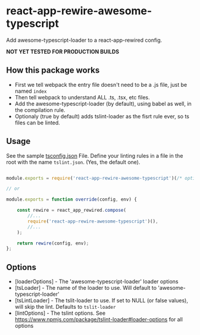 # react-app-rewire-awesome-typescript
Add awesome-typescript-loader to a react-app-rewired config.

**NOT YET TESTED FOR PRODUCTION BUILDS**

## How this package works

- First we tell webpack the entry file doesn't need to be a .js file, just be named `index`
- Then tell webpack to understand ALL .ts, .tsx, etc files.
- Add the awesome-typescript-loader (by default), using babel as well, in the compilation rule.
- Optionaly (true by default) adds tslint-loader as the fisrt rule ever, so ts files can be linted.

## Usage

See the sample [tsconfig.json](./tsconfig.sample.json) File.
Define your linting rules in a file in the root with the name `tslint.json`. (Yes, the default one).

```javascript

module.exports = require('react-app-rewire-awesome-typescript')(/* options */);

// or

module.exports = function override(config, env) {

	const rewire = react_app_rewired.compose(
		//...
		require('react-app-rewire-awesome-typescript')(),
		//...
	);

	return rewire(config, env);
};

```

## Options

 - [loaderOptions] - The 'awesome-typescript-loader' loader options
 - [tsLoader] - The name of the loader to use. Will default to 'awesome-typescript-loader'
 - [tsLintLoader] - The tslit-loader to use. If set to NULL (or false values), will skip the lint. Defaults to `tslit-loader`
 - [lintOptions] - The tslint options. See https://www.npmjs.com/package/tslint-loader#loader-options for all options
